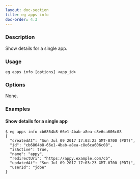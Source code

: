 ```yaml
---
layout: doc-section
title: eg apps info
doc-order: 4.3
---
```


### Description

Show details for a single app.

### Usage

```shell
eg apps info [options] <app_id>
```

### Options

None.

### Examples

#### Show details for a single app

```shell
$ eg apps info cb6864b8-66e1-4bab-a8ea-c8e6ca606c08
{
  "createdAt": "Sun Jul 09 2017 17:03:23 GMT-0700 (PDT)",
  "id": "cb6864b8-66e1-4bab-a8ea-c8e6ca606c08",
  "isActive": true,
  "name": "appy",
  "redirectUri": "https://appy.example.com/cb",
  "updatedAt": "Sun Jul 09 2017 17:03:23 GMT-0700 (PDT)",
  "userId": "jdoe"
}
```
